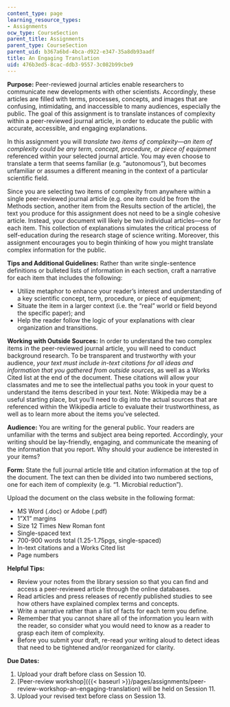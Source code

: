 ```yaml
---
content_type: page
learning_resource_types:
- Assignments
ocw_type: CourseSection
parent_title: Assignments
parent_type: CourseSection
parent_uid: b367a6bd-4bca-d922-e347-35a8db93aadf
title: An Engaging Translation
uid: 476b3ed5-8cac-ddb3-9557-3c082b99cbe9
---
```


**Purpose:** Peer-reviewed journal articles enable researchers to communicate new developments with other scientists. Accordingly, these articles are filled with terms, processes, concepts, and images that are confusing, intimidating, and inaccessible to many audiences, especially the public. The goal of this assignment is to translate instances of complexity within a peer-reviewed journal article, in order to educate the public with accurate, accessible, and engaging explanations.

In this assignment you will _translate two items of complexity—an item of complexity could be any term, concept, procedure, or piece of equipment_ referenced within your selected journal article. You may even choose to translate a term that seems familiar (e.g. “autonomous”), but becomes unfamiliar or assumes a different meaning in the context of a particular scientific field.

Since you are selecting two items of complexity from anywhere within a single peer-reviewed journal article (e.g. one item could be from the Methods section, another item from the Results section of the article), the text you produce for this assignment does not need to be a single cohesive article. Instead, your document will likely be two individual articles—one for each item. This collection of explanations simulates the critical process of self-education during the research stage of science writing. Moreover, this assignment encourages you to begin thinking of how you might translate complex information for the public.

**Tips and Additional Guidelines:** Rather than write single-sentence definitions or bulleted lists of information in each section, craft a narrative for each item that includes the following:

*   Utilize metaphor to enhance your reader’s interest and understanding of a key scientific concept, term, procedure, or piece of equipment;
*   Situate the item in a larger context (i.e. the “real” world or field beyond the specific paper); and
*   Help the reader follow the logic of your explanations with clear organization and transitions.

**Working with Outside Sources:** In order to understand the two complex items in the peer-reviewed journal article, you will need to conduct background research. To be transparent and trustworthy with your audience, _your text must include in-text citations for all ideas and information that you gathered from outside sources_, as well as a Works Cited list at the end of the document. These citations will allow your classmates and me to see the intellectual paths you took in your quest to understand the items described in your text. Note: Wikipedia may be a useful starting place, but you’ll need to dig into the actual sources that are referenced within the Wikipedia article to evaluate their trustworthiness, as well as to learn more about the items you’ve selected.

**Audience:** You are writing for the general public. Your readers are unfamiliar with the terms and subject area being reported. Accordingly, your writing should be lay-friendly, engaging, and communicate the meaning of the information that you report. Why should your audience be interested in your items?

**Form:** State the full journal article title and citation information at the top of the document. The text can then be divided into two numbered sections, one for each item of complexity (e.g. “1. Microbial reduction”).

Upload the document on the class website in the following format:

*   MS Word (.doc) or Adobe (.pdf)
*   1”X1” margins
*   Size 12 Times New Roman font
*   Single-spaced text
*   700-900 words total (1.25-1.75pgs, single-spaced)
*   In-text citations and a Works Cited list
*   Page numbers

**Helpful Tips:**

*   Review your notes from the library session so that you can find and access a peer-reviewed article through the online databases.
*   Read articles and press releases of recently published studies to see how others have explained complex terms and concepts.
*   Write a narrative rather than a list of facts for each term you define.
*   Remember that you cannot share all of the information you learn with the reader, so consider what you would need to know as a reader to grasp each item of complexity.
*   Before you submit your draft, re-read your writing aloud to detect ideas that need to be tightened and/or reorganized for clarity.

**Due Dates:**

1.  Upload your draft before class on Session 10.
2.  [Peer-review workshop]({{< baseurl >}}/pages/assignments/peer-review-workshop-an-engaging-translation) will be held on Session 11.
3.  Upload your revised text before class on Session 13.